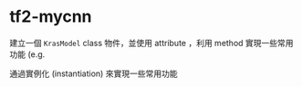 # tf2-mycnn


建立一個 `KrasModel` class 物件，並使用 attribute ，利用 method 實現一些常用功能 (e.g. 

通過實例化 (instantiation) 來實現一些常用功能
